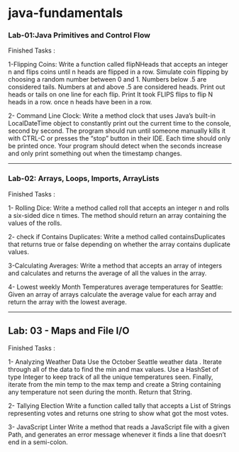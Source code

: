 # java-fundamentals

### Lab-01:Java Primitives and Control Flow

Finished Tasks :

1-Flipping Coins: Write a function called flipNHeads that accepts an integer n and flips coins until n heads are flipped in a row. Simulate coin flipping by choosing a random number between 0 and 1. Numbers below .5 are considered tails. Numbers at and above .5 are considered heads. Print out heads or tails on one line for each flip. Print It took FLIPS flips to flip N heads in a row. once n heads have been in a row.

2- Command Line Clock: Write a method clock that uses Java’s built-in LocalDateTime object to constantly print out the current time to the console, second by second. The program should run until someone manually kills it with CTRL-C or presses the “stop” button in their IDE. Each time should only be printed once. Your program should detect when the seconds increase and only print something out when the timestamp changes.

----------------------------------------------------
### Lab-02: Arrays, Loops, Imports, ArrayLists

Finished Tasks :

1- Rolling Dice: Write a method called roll that accepts an integer n and rolls a six-sided dice n times. The method should return an array containing the values of the rolls.

2- check if Contains Duplicates: Write a method called containsDuplicates that returns true or false depending on whether the array contains duplicate values.

3-Calculating Averages: Write a method that accepts an array of integers and calculates and returns the average of all the values in the array.

4- Lowest weekly Month Temperatures average temperatures for Seattle: Given an array of arrays calculate the average value for each array and return the array with the lowest average.

-----------------------------------------------------
## Lab: 03 - Maps and File I/O
Finished Tasks :

1- Analyzing Weather Data
Use the October Seattle weather data . Iterate through all of the data to find the min and max values. Use a HashSet of type Integer to keep track of all the unique temperatures seen. Finally, iterate from the min temp to the max temp and create a String containing any temperature not seen during the month. Return that String.

2- Tallying Election
Write a function called tally that accepts a List of Strings representing votes and returns one string to show what got the most votes.

3- JavaScript Linter
Write a method that reads a JavaScript file with a given Path, and generates an error message whenever it finds a line that doesn’t end in a semi-colon.

